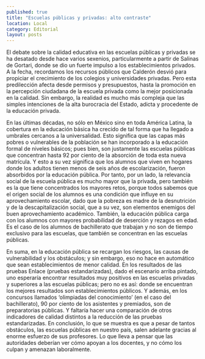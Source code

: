 ```yaml
---
published: true
title: "Escuelas públicas y privadas: alto contraste"
location: Local
category: Editorial
layout: posts
---
```


El debate sobre la calidad educativa en las escuelas públicas y privadas se ha desatado desde hace varios sexenios, particularmente a partir de Salinas de Gortari, donde se dio un fuerte impulso a los establecimientos privados. A la fecha, recordamos los recursos públicos que Calderón desvió para propiciar el crecimiento de los colegios y universidades privadas. Pero esta predilección afecta desde permisos y presupuestos, hasta la promoción en la percepción ciudadana de la escuela privada como la mejor posicionada en la calidad. Sin embargo, la realidad es mucho más compleja que las simples intenciones de la alta burocracia del Estado, adicta y procedente de la educación privada. 

En las últimas décadas, no sólo en México sino en toda América Latina, la cobertura en la educación básica ha crecido de tal forma que ha llegado a umbrales cercanos a la universalidad. Esto significa que las capas más pobres o vulnerables de la población se han incorporado a la educación formal de niveles básicos; pues bien, son justamente las escuelas públicas que concentran hasta 92 por ciento de la absorción de toda esta nueva matrícula. Y esto a su vez significa que los alumnos que viven en hogares donde los adultos tienen menos de seis años de escolarización, fueron absorbidos por la educación pública. Por tanto, por un lado, la relevancia social de la escuela pública es mucho mayor que la privada, pero también es la que tiene concentrados los mayores retos, porque todos sabemos que el origen social de los alumnos es una condición que influye en su aprovechamiento escolar, dado que la pobreza es madre de la desnutrición y de la descapitalización social, que a su vez, son elementos enemigos del buen aprovechamiento académico. También, la educación pública carga con los alumnos con mayores probabilidad de deserción y rezagos en edad. Es el caso de los alumnos de bachillerato que trabajan y no son de tiempo exclusivo para las escuelas, que también se concentran en las escuelas públicas. 

En suma, en la educación pública se recargan los riesgos, las causas de vulnerabilidad y los obstáculos; y sin embargo, eso no hace en automático que sean establecimientos de menor calidad. En los resultados de las pruebas Enlace (pruebas estandarizadas), dado el escenario arriba pintado, uno esperaría encontrar resultados muy positivos en las escuelas privadas y superiores a las escuelas públicas; pero no es así: donde se encuentran los mejores resultados son establecimientos públicos. Y además, en los concursos llamados ‘olimpiadas del conocimiento’ (en el caso del bachillerato), 90 por ciento de los asistentes y premiados, son de preparatorias públicas. Y faltaría hacer una comparación de otros indicadores de calidad distintos a la reducción de las pruebas estandarizadas. En conclusión, lo que se muestra es que a pesar de tantos obstáculos, las escuelas públicas en nuestro país, salen adelante gracias al enorme esfuerzo de sus profesores. Lo que lleva a pensar que las autoridades deberían ver cómo apoyan a los docentes, y no cómo los culpan y amenazan laboralmente.
